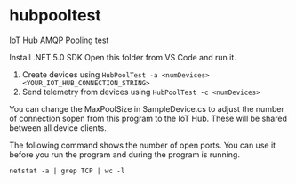 # hubpooltest
IoT Hub AMQP Pooling test

Install .NET 5.0 SDK
Open this folder from VS Code and run it.

1. Create devices using `HubPoolTest -a <numDevices> <YOUR_IOT_HUB_CONNECTION_STRING>`
2. Send telemetry from devices using `HubPoolTest -c <numDevices>`

You can change the MaxPoolSize in SampleDevice.cs to adjust the number of connection sopen from this program to the IoT Hub.
These will be shared between all  device clients.

The following command shows the number of open ports. You can use it before you run the program and during the program is running.

`netstat -a | grep TCP | wc -l`
